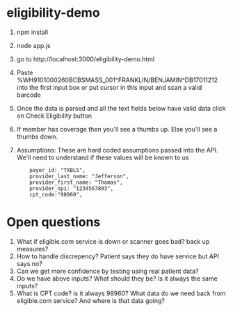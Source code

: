 # eligibility-demo

1.  npm install
2.  node app.js
3. go to http://localhost:3000/eligibility-demo.html
4.  Paste %WH9101000260BCBSMASS_001^FRANKLIN/BENJAMIN^DB17011212 into the first input box or put cursor in this input and scan a valid barcode
5.  Once the data is parsed and all the text fields below have valid data click on Check Eligibility button
6.  If member has coverage then you'll see a thumbs up.  Else you'll see a thumbs down.
7.  Assumptions: These are hard coded assumptions passed into the API.  We'll need to understand if these values will be known to us


            payer_id: "TXBLS",
            provider_last_name: "Jefferson",
            provider_first_name: "Thomas",
            provider_npi: "1234567893",
            cpt_code:"98960",

# Open questions

1. What if eligible.com service is down or scanner goes bad?  back up measures?
2. How to handle discrepency?  Patient says they do have service but API says no?
3. Can we get more confidence by testing using real patient data?
4. Do we have above inputs?  What should they be?  Is it always the same inputs?
5. What is CPT code?  is it always 98960?
What data do we need back from eligible.com service?  And where is that data going?
